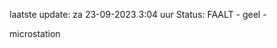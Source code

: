 laatste update: 
za 23-09-2023  3:04   uur 
Status: FAALT - geel - 
<div class="service Y">microstation</div>